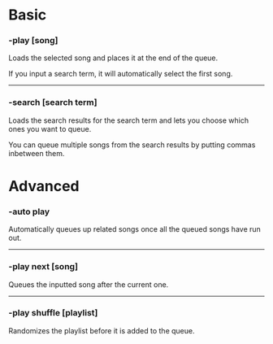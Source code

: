 # Basic

### -play [song]
Loads the selected song and places it at the end of the queue.

If you input a search term, it will automatically select the first song.

---

### -search [search term]
Loads the search results for the search term and lets you choose which ones you want to queue.

You can queue multiple songs from the search results by putting commas inbetween them.

# Advanced

### -auto play
Automatically queues up related songs once all the queued songs have run out.

---

### -play next [song]
Queues the inputted song after the current one.

---

### -play shuffle [playlist]
Randomizes the playlist before it is added to the queue.
